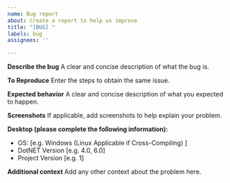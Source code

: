 ```yaml
---
name: Bug report
about: Create a report to help us improve
title: "[BUG] "
labels: bug
assignees: ''

---
```


**Describe the bug**
A clear and concise description of what the bug is.

**To Reproduce**
Enter the steps to obtain the same issue.

**Expected behavior**
A clear and concise description of what you expected to happen.

**Screenshots**
If applicable, add screenshots to help explain your problem.

**Desktop (please complete the following information):**
 - OS: [e.g. Windows (Linux Applicable if Cross-Compiling) ]
 - DotNET Version [e.g. 4.0, 6.0]
 - Project Version [e.g. 1]

**Additional context**
Add any other context about the problem here.
